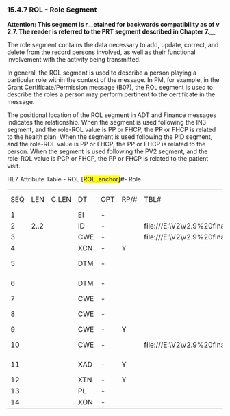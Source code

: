 ### 15.4.7 ROL - Role Segment

**Attention: This segment is r__etained for backwards compatibility as of v 2.7. The reader is referred to the PRT segment described in Chapter 7.__**

The role segment contains the data necessary to add, update, correct, and delete from the record persons involved, as well as their functional involvement with the activity being transmitted.

In general, the ROL segment is used to describe a person playing a particular role within the context of the message. In PM, for example, in the Grant Certificate/Permission message (B07), the ROL segment is used to describe the roles a person may perform pertinent to the certificate in the message.

The positional location of the ROL segment in ADT and Finance messages indicates the relationship. When the segment is used following the IN3 segment, and the role-ROL value is PP or FHCP, the PP or FHCP is related to the health plan. When the segment is used following the PID segment, and the role-ROL value is PP or FHCP, the PP or FHCP is related to the person. When the segment is used following the PV2 segment, and the role-ROL value is PCP or FHCP, the PP or FHCP is related to the patient visit.

HL7 Attribute Table - ROL [<mark>ROL .anchor]</mark>#- Role

|     |     |     |     |     |     |     |     |     |
| --- | --- | --- | --- | --- | --- | --- | --- | --- |
| SEQ | LEN | C.LEN | DT | OPT | RP/# | TBL# | ITEM # | ELEMENT NAME |
| 1 |  |  | EI | - |  |  | 01206 | Role Instance ID |
| 2 | 2..2 |  | ID | - |  | file:///E:\V2\v2.9%20final%20Nov%20from%20Frank\V29_CH02C_Tables.docx#HL70287[0287] | 02534 | Action Code |
| 3 |  |  | CWE | - |  | file:///E:\V2\v2.9%20final%20Nov%20from%20Frank\V29_CH02C_Tables.docx#HL70443[0443] | 01197 | Role-ROL |
| 4 |  |  | XCN | - | Y |  | 01198 | Role Person |
| 5 |  |  | DTM | - |  |  | 01199 | Role Begin Date/Time |
| 6 |  |  | DTM | - |  |  | 01200 | Role End Date/Time |
| 7 |  |  | CWE | - |  |  | 01201 | Role Duration |
| 8 |  |  | CWE | - |  |  | 01205 | Role Action Reason |
| 9 |  |  | CWE | - | Y |  | 01510 | Provider Type |
| 10 |  |  | CWE | - |  | file:///E:\V2\v2.9%20final%20Nov%20from%20Frank\V29_CH02C_Tables.docx#HL70406[0406] | 01461 | Organization Unit Type |
| 11 |  |  | XAD | - | Y |  | 00679 | Office/Home Address/Birthplace |
| 12 |  |  | XTN | - | Y |  | 00678 | Phone |
| 13 |  |  | PL | - |  |  | 02183 | Person’s Location |
| 14 |  |  | XON | - |  |  | 02377 | Organization |
